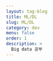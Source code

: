 ```yaml
---
layout: tag-blog
title: ML/DL
slug: ML/DL
category: dev
menu: false
order: 1
description: >
  Big data 공부
---
```

